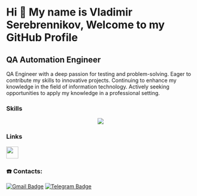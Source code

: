 Hi 👋 My name is Vladimir Serebrennikov, Welcome to my GitHub Profile
=======================================

QA Automation Engineer
--------------

QA Engineer with a deep passion for testing and problem-solving. Eager to contribute my skills to innovative projects. Continuing to enhance my knowledge in the field of information technology. Actively seeking opportunities to apply my knowledge in a professional setting.

### Skills
<p align="center">
  <a href="https://skillicons.dev">
    <img src="https://skillicons.dev/icons?i=java,selenium,jenkins,spring,idea,gradle,maven,git,postgres,hibernate,docker,linux" />
  </a>
</p>

### Links

<p align="left"> <a href="https://www.github.com/Vladimir-Serebrennikov" target="_blank" rel="noreferrer"> <picture> <source media="(prefers-color-scheme: dark)" srcset="https://raw.githubusercontent.com/danielcranney/readme-generator/main/public/icons/socials/github-dark.svg" /> <source media="(prefers-color-scheme: light)" srcset="https://raw.githubusercontent.com/danielcranney/readme-generator/main/public/icons/socials/github.svg" /> <img src="https://raw.githubusercontent.com/danielcranney/readme-generator/main/public/icons/socials/github.svg" width="32" height="32" /> </picture> </a></p>

### ☎️ Contacts:

[![Gmail Badge](https://img.shields.io/badge/GMAIL-D14836?style=for-the-badge&logo=gmail&logoColor=white)](mailto:serebvl23@gmail.com) [![Telegram Badge](https://img.shields.io/badge/Telegram-26A5E4.svg?style=for-the-badge&logo=Telegram&logoColor=white)](https://t.me/serebvl)
